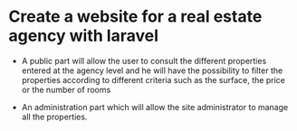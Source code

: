 # Create a website for a real estate agency with laravel
- A public part will allow the user to consult the different properties entered at the agency level and he will have the possibility to filter the properties according to different criteria such as the surface, the price or the number of rooms

- An administration part which will allow the site administrator to manage all the properties.
